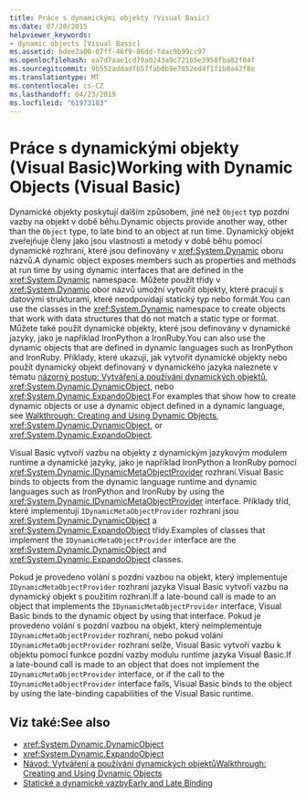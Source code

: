 ```yaml
---
title: Práce s dynamickými objekty (Visual Basic)
ms.date: 07/20/2015
helpviewer_keywords:
- dynamic objects [Visual Basic]
ms.assetid: bdee2a00-07ff-46f9-86dd-fdac9b99cc97
ms.openlocfilehash: ea7d7aae1cd79a0243a9c721b5e3958fba82f84f
ms.sourcegitcommit: 9b552addadfb57fab0b9e7852ed4f1f1b8a42f8e
ms.translationtype: MT
ms.contentlocale: cs-CZ
ms.lasthandoff: 04/23/2019
ms.locfileid: "61973183"
---
```

# <a name="working-with-dynamic-objects-visual-basic"></a><span data-ttu-id="a0a17-102">Práce s dynamickými objekty (Visual Basic)</span><span class="sxs-lookup"><span data-stu-id="a0a17-102">Working with Dynamic Objects (Visual Basic)</span></span>
<span data-ttu-id="a0a17-103">Dynamické objekty poskytují dalším způsobem, jiné než `Object` typ pozdní vazby na objekt v době běhu.</span><span class="sxs-lookup"><span data-stu-id="a0a17-103">Dynamic objects provide another way, other than the `Object` type, to late bind to an object at run time.</span></span> <span data-ttu-id="a0a17-104">Dynamický objekt zveřejňuje členy jako jsou vlastnosti a metody v době běhu pomocí dynamické rozhraní, které jsou definovány v <xref:System.Dynamic> oboru názvů.</span><span class="sxs-lookup"><span data-stu-id="a0a17-104">A dynamic object exposes members such as properties and methods at run time by using dynamic interfaces that are defined in the <xref:System.Dynamic> namespace.</span></span> <span data-ttu-id="a0a17-105">Můžete použít třídy v <xref:System.Dynamic> obor názvů umožní vytvořit objekty, které pracují s datovými strukturami, které neodpovídají statický typ nebo formát.</span><span class="sxs-lookup"><span data-stu-id="a0a17-105">You can use the classes in the <xref:System.Dynamic> namespace to create objects that work with data structures that do not match a static type or format.</span></span> <span data-ttu-id="a0a17-106">Můžete také použít dynamické objekty, které jsou definovány v dynamické jazyky, jako je například IronPython a IronRuby.</span><span class="sxs-lookup"><span data-stu-id="a0a17-106">You can also use the dynamic objects that are defined in dynamic languages such as IronPython and IronRuby.</span></span> <span data-ttu-id="a0a17-107">Příklady, které ukazují, jak vytvořit dynamické objekty nebo použít dynamický objekt definovaný v dynamického jazyka naleznete v tématu [názorný postup: Vytváření a používání dynamických objektů](../../../../csharp/programming-guide/types/walkthrough-creating-and-using-dynamic-objects.md), <xref:System.Dynamic.DynamicObject>, nebo <xref:System.Dynamic.ExpandoObject>.</span><span class="sxs-lookup"><span data-stu-id="a0a17-107">For examples that show how to create dynamic objects or use a dynamic object defined in a dynamic language, see [Walkthrough: Creating and Using Dynamic Objects](../../../../csharp/programming-guide/types/walkthrough-creating-and-using-dynamic-objects.md), <xref:System.Dynamic.DynamicObject>, or <xref:System.Dynamic.ExpandoObject>.</span></span>  
  
 <span data-ttu-id="a0a17-108">Visual Basic vytvoří vazbu na objekty z dynamickým jazykovým modulem runtime a dynamické jazyky, jako je například IronPython a IronRuby pomocí <xref:System.Dynamic.IDynamicMetaObjectProvider> rozhraní.</span><span class="sxs-lookup"><span data-stu-id="a0a17-108">Visual Basic binds to objects from the dynamic language runtime and dynamic languages such as IronPython and IronRuby by using the <xref:System.Dynamic.IDynamicMetaObjectProvider> interface.</span></span> <span data-ttu-id="a0a17-109">Příklady tříd, které implementují `IDynamicMetaObjectProvider` rozhraní jsou <xref:System.Dynamic.DynamicObject> a <xref:System.Dynamic.ExpandoObject> třídy.</span><span class="sxs-lookup"><span data-stu-id="a0a17-109">Examples of classes that implement the `IDynamicMetaObjectProvider` interface are the <xref:System.Dynamic.DynamicObject> and <xref:System.Dynamic.ExpandoObject> classes.</span></span>  
  
 <span data-ttu-id="a0a17-110">Pokud je provedeno volání s pozdní vazbou na objekt, který implementuje `IDynamicMetaObjectProvider` rozhraní jazyka Visual Basic vytvoří vazbu na dynamický objekt s použitím rozhraní.</span><span class="sxs-lookup"><span data-stu-id="a0a17-110">If a late-bound call is made to an object that implements the `IDynamicMetaObjectProvider` interface, Visual Basic binds to the dynamic object by using that interface.</span></span> <span data-ttu-id="a0a17-111">Pokud je provedeno volání s pozdní vazbou na objekt, který neimplementuje `IDynamicMetaObjectProvider` rozhraní, nebo pokud volání `IDynamicMetaObjectProvider` rozhraní selže, Visual Basic vytvoří vazbu k objektu pomocí funkce pozdní vazby modulu runtime jazyka Visual Basic.</span><span class="sxs-lookup"><span data-stu-id="a0a17-111">If a late-bound call is made to an object that does not implement the `IDynamicMetaObjectProvider` interface, or if the call to the `IDynamicMetaObjectProvider` interface fails, Visual Basic binds to the object by using the late-binding capabilities of the Visual Basic runtime.</span></span>  
  
## <a name="see-also"></a><span data-ttu-id="a0a17-112">Viz také:</span><span class="sxs-lookup"><span data-stu-id="a0a17-112">See also</span></span>

- <xref:System.Dynamic.DynamicObject>
- <xref:System.Dynamic.ExpandoObject>
- [<span data-ttu-id="a0a17-113">Návod: Vytváření a používání dynamických objektů</span><span class="sxs-lookup"><span data-stu-id="a0a17-113">Walkthrough: Creating and Using Dynamic Objects</span></span>](../../../../csharp/programming-guide/types/walkthrough-creating-and-using-dynamic-objects.md)
- [<span data-ttu-id="a0a17-114">Statické a dynamické vazby</span><span class="sxs-lookup"><span data-stu-id="a0a17-114">Early and Late Binding</span></span>](../../../../visual-basic/programming-guide/language-features/early-late-binding/index.md)
